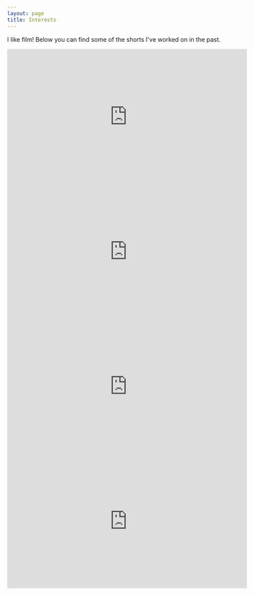 ```yaml
---
layout: page
title: Interests
---
```


<!-- Here are some of my interests
Interested in things related to film
-Editing: Adobe Premiere Pro
-
Photography
Woodworking -->

I like film! Below you can find some of the shorts I've worked on in the past.
<!-- <iframe width="420" height="315"
src="https://www.youtube.com/watch?v=0IENwmScTAA">
</iframe> -->
<iframe width="560" height="315" src="https://www.youtube.com/embed/0IENwmScTAA" title="YouTube video player" frameborder="0" allow="accelerometer; autoplay; clipboard-write; encrypted-media; gyroscope; picture-in-picture" allowfullscreen></iframe>

<iframe width="560" height="315" src="https://www.youtube.com/embed/HO6t-RNhe2s" title="YouTube video player" frameborder="0" allow="accelerometer; autoplay; clipboard-write; encrypted-media; gyroscope; picture-in-picture" allowfullscreen></iframe>

<iframe width="560" height="315" src="https://www.youtube.com/embed/fBCtG1DDT8g" title="YouTube video player" frameborder="0" allow="accelerometer; autoplay; clipboard-write; encrypted-media; gyroscope; picture-in-picture" allowfullscreen></iframe>

<iframe width="560" height="315" src="https://www.youtube.com/embed/b5_Mq3U_Ptw" title="YouTube video player" frameborder="0" allow="accelerometer; autoplay; clipboard-write; encrypted-media; gyroscope; picture-in-picture" allowfullscreen></iframe>